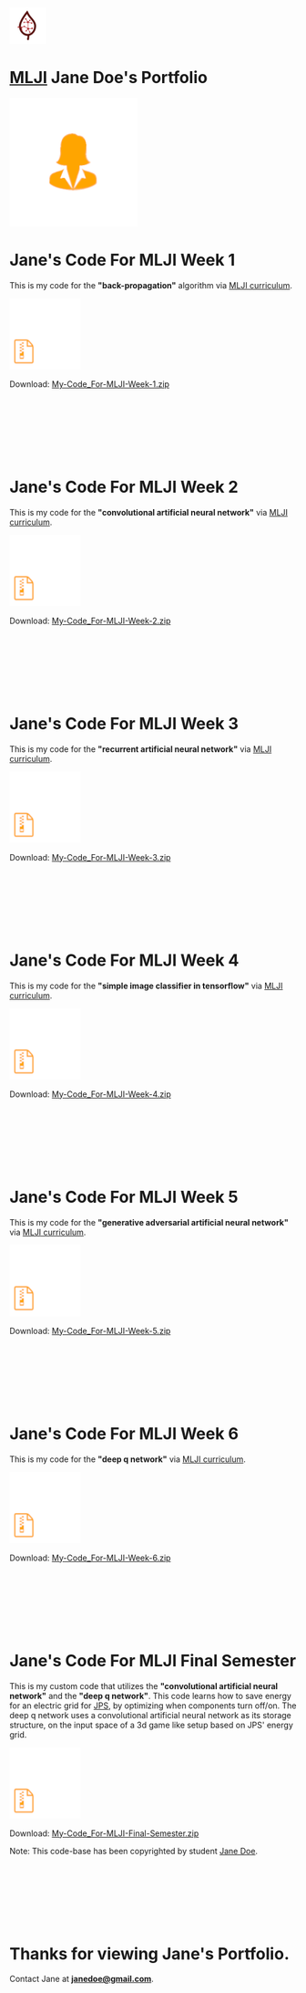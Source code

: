 ![Alt Text](data/logo.png)

# [MLJI](http://mlj-institute.appspot.com/) Jane Doe's Portfolio

![Alt Text](students/Jane-Doe/MLJI-JANE-GMAIL.COM/person-.png)

# Jane's Code For MLJI Week 1

This is my code for the **"back-propagation"** algorithm via [MLJI curriculum](https://github.com/JordanMicahBennett/Machine-Learning-Jamaica-Institute_Curriculum_MainPage/master/README.md).

![Alt Text](data/zip-.png)

Download: [My-Code_For-MLJI-Week-1.zip](students/Jane-Doe/MLJI-JANE-GMAIL.COM/My-Code_For-MLJI-Week-1.zip)

<br/><br/><br/><br/><br/><br/>

# Jane's Code For MLJI Week 2

This is my code for the **"convolutional artificial neural network"** via [MLJI curriculum](https://github.com/JordanMicahBennett/Machine-Learning-Jamaica-Institute_Curriculum_MainPage/master/README.md).

![Alt Text](data/zip-.png)

Download: [My-Code_For-MLJI-Week-2.zip](students/Jane-Doe/MLJI-JANE-GMAIL.COM/My-Code_For-MLJI-Week-2.zip)

<br/><br/><br/><br/><br/><br/>


# Jane's Code For MLJI Week 3

This is my code for the **"recurrent artificial neural network"** via [MLJI curriculum](https://github.com/JordanMicahBennett/Machine-Learning-Jamaica-Institute_Curriculum_MainPage/master/README.md).

![Alt Text](data/zip-.png)

Download: [My-Code_For-MLJI-Week-3.zip](students/Jane-Doe/MLJI-JANE-GMAIL.COM/My-Code_For-MLJI-Week-3.zip)

<br/><br/><br/><br/><br/><br/>



# Jane's Code For MLJI Week 4

This is my code for the **"simple image classifier in tensorflow"** via [MLJI curriculum](https://github.com/JordanMicahBennett/Machine-Learning-Jamaica-Institute_Curriculum_MainPage/master/README.md).

![Alt Text](data/zip-.png)

Download: [My-Code_For-MLJI-Week-4.zip](students/Jane-Doe/MLJI-JANE-GMAIL.COM/My-Code_For-MLJI-Week-4.zip)

<br/><br/><br/><br/><br/><br/>




# Jane's Code For MLJI Week 5

This is my code for the **"generative adversarial artificial neural network"** via [MLJI curriculum](https://github.com/JordanMicahBennett/Machine-Learning-Jamaica-Institute_Curriculum_MainPage/master/README.md).

![Alt Text](data/zip-.png)

Download: [My-Code_For-MLJI-Week-5.zip](students/Jane-Doe/MLJI-JANE-GMAIL.COM/My-Code_For-MLJI-Week-5.zip)

<br/><br/><br/><br/><br/><br/>



# Jane's Code For MLJI Week 6

This is my code for the **"deep q network"** via [MLJI curriculum](https://github.com/JordanMicahBennett/Machine-Learning-Jamaica-Institute_Curriculum_MainPage/master/README.md).

![Alt Text](data/zip-.png)

Download: [My-Code_For-MLJI-Week-6.zip](students/Jane-Doe/MLJI-JANE-GMAIL.COM/My-Code_For-MLJI-Week-6.zip)

<br/><br/><br/><br/><br/><br/>


# Jane's Code For MLJI Final Semester

This is my custom code that utilizes the **"convolutional artificial neural network"** and the **"deep q network"**. This code learns how to save energy for an electric grid for [JPS](https://www.jpsco.com), by optimizing when components turn off/on. The deep q network uses a convolutional artificial neural network as its storage structure, on the input space of a 3d game like setup based on JPS' energy grid.

![Alt Text](data/zip-.png)

Download: [My-Code_For-MLJI-Final-Semester.zip](students/Jane-Doe/MLJI-JANE-GMAIL.COM/My-Code_For-MLJI-Final-Semester.zip)

Note: This code-base has been copyrighted by student [Jane Doe](https://github.com/JordanMicahBennett/https-github.com-JordanMicahBennett-Machine-Learning-Jamaica-Institute_SampleCandidatePortfolio/students/Jane-Doe/MLJI-JANE-GMAIL.COM/PORTFOLIO.MD).

<br/><br/><br/><br/><br/><br/>

# Thanks for viewing Jane's Portfolio.

Contact Jane at **janedoe@gmail.com**.
